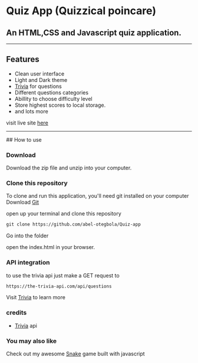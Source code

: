 # Quiz App (Quizzical poincare)
## An HTML,CSS and Javascript quiz application.
<hr>

## Features
- Clean user interface<br>
- Light and Dark theme<br>
- [Trivia](https://the-trivia-api.com) for questions
- Different questions categories<br>
- Abillity to choose difficulty level<br>
- Store highest scores to local storage.<br>
- and lots more

visit live site [here](https://quizzical-poincare-0ae9a0.netlify.app)

<hr>
## How to use

### Download
Download the zip file and unzip into your computer.

### Clone this repository
To clone and run this application, you'll need git installed on your computer
Download [Git](https://git-scm.com)

open up your terminal and clone this repository
```md
git clone https://github.com/abel-otegbola/Quiz-app
```
Go into the folder

open the index.html in your browser.

### API integration
to use the trivia api just make a GET request to 
```md
https://the-trivia-api.com/api/questions
```
Visit [Trivia](https://thr-trivia-api.com) to learn more

### credits
- [Trivia](https://the-trivia-api.com) api

### You may also like
Check out my awesome [Snake](https://github.com/abel-otegbola/Snake-game) game built with javascript